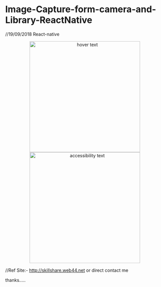 # Image-Capture-form-camera-and-Library-ReactNative
//19/09/2018 React-native 

<p align="center">
  <img src="https://drive.google.com/open?id=18WG4kUt9mYVOhjNhPuBIGMi4_sKMH1ij" width="350" title="hover text">
  <img src="https://drive.google.com/open?id=1pzx1cIcp7mGluvKsmVLLUAxDMCXGsbaM" width="350" alt="accessibility text">
</p>



//Ref Site:-
http://skillshare.web44.net or direct contact me

thanks.....

